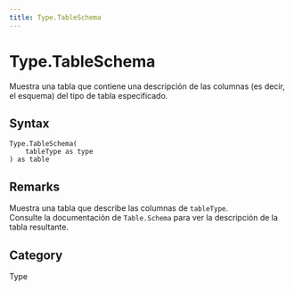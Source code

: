 ```yaml
---
title: Type.TableSchema
---
```


# Type.TableSchema


Muestra una tabla que contiene una descripción de las columnas (es decir, el esquema) del tipo de tabla especificado.


## Syntax

```powerquery
Type.TableSchema(
    tableType as type
) as table
```


## Remarks

Muestra una tabla que describe las columnas de <code>tableType</code>.<br />Consulte la documentación de <code>Table.Schema</code> para ver la descripción de la tabla resultante.<br />



## Category
Type
